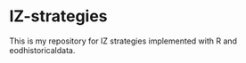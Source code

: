 # IZ-strategies

This is my repository for IZ strategies implemented with R and eodhistoricaldata. 
